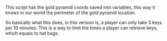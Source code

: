 This script has the gold pyramid coords saved into variables, this way it knows in our world the perimeter of the gold pyramid location.

So basically what this does, in this version is, a player can only take 3 keys per 10 minutes. This is a way to limit the times a player can retrieve keys, which equals to hat bags.



